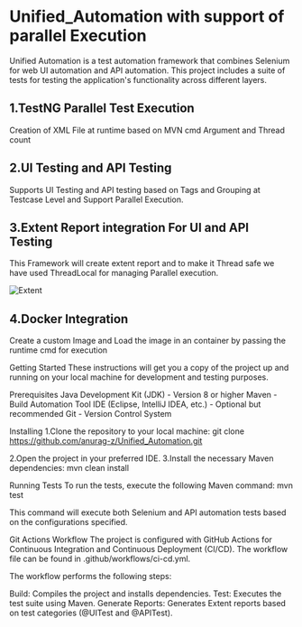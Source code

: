 # Unified_Automation with support of parallel Execution

Unified Automation is a test automation framework that combines Selenium for web UI automation and API automation. This project includes a suite of tests for testing the application's functionality across different layers.

## 1.TestNG Parallel Test Execution

Creation of XML File at runtime based on MVN cmd Argument and Thread count

## 2.UI Testing and API Testing

Supports UI Testing and API testing based on Tags and Grouping at Testcase Level and Support Parallel Execution.

## 3.Extent Report integration For UI and API Testing

This Framework will create extent report and to make it Thread safe we have used ThreadLocal for managing Parallel execution.

![Extent](https://github.com/user-attachments/assets/e95dc66d-1207-4db6-adcb-401d53c2401c)

## 4.Docker Integration 

Create a custom Image and Load the image in an container by passing the runtime cmd for execution

Getting Started
These instructions will get you a copy of the project up and running on your local machine for development and testing purposes.

Prerequisites
Java Development Kit (JDK) - Version 8 or higher
Maven - Build Automation Tool
IDE (Eclipse, IntelliJ IDEA, etc.) - Optional but recommended
Git - Version Control System

Installing
1.Clone the repository to your local machine:
git clone https://github.com/anurag-z/Unified_Automation.git

2.Open the project in your preferred IDE.
3.Install the necessary Maven dependencies:
mvn clean install

Running Tests
To run the tests, execute the following Maven command:
mvn test

This command will execute both Selenium and API automation tests based on the configurations specified.

Git Actions Workflow
The project is configured with GitHub Actions for Continuous Integration and Continuous Deployment (CI/CD). The workflow file can be found in .github/workflows/ci-cd.yml.

The workflow performs the following steps:

Build: Compiles the project and installs dependencies.
Test: Executes the test suite using Maven.
Generate Reports: Generates Extent reports based on test categories (@UITest and @APITest).
